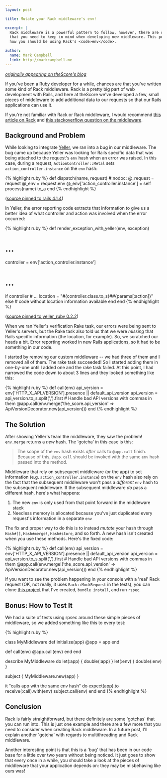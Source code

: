 ```yaml
---
layout: post

title: Mutate your Rack middleware's env!

excerpt: |
  Rack middleware is a powerful pattern to follow, however, there are some 'gotchas'
  that you need to keep in mind when developing new middleware. This post explains
  how you should be using Rack's <code>env</code>.

author:
  name: Mark Campbell
  link: http://markcampbell.me
---
```


*[originally appearing on theScore's blog](http://techblog.thescore.com/2014/12/04/modify-your-racks-env-hash/)*

If you've been a Ruby developer for a while, chances are that you've written some kind of Rack middleware. Rack is a pretty big part of web development with Rails, and here at theScore we've developed a few, small pieces of middleware to add additional data to our requests so that our Rails applications can use it.

If you're not familiar with Rack or Rack middleware, I would recommend [this article on Rack](http://southdesign.de/blog/rack.html) and [this stackoverflow question on the middleware](http://stackoverflow.com/questions/2256569/what-is-rack-middleware).


## Background and Problem

While looking to integrate [Yeller](http://yellerapp.com/), we ran into a bug in our middleware. The bug came up because Yeller was looking for Rails specific data that was being attached to the request's `env` hash when an error was raised. In this case, during a request, `ActionController::Metal` sets `action_controller.instance` on the `env` hash:

{% highlight ruby %}
def dispatch(name, request) #:nodoc:
  @_request = request
  @_env = request.env
  @_env['action_controller.instance'] = self
  process(name)
  to_a
end
{% endhighlight %}

([source pinned to rails 4.1.4](https://github.com/rails/rails/blob/7c4bfe1c954ef90acf4f790e46fcbbd07d85af3e/actionpack/lib/action_controller/metal.rb#L195))

In Yeller, the error reporting code extracts that information to give us a better idea of what controller and action was involved when the error occurred:

{% highlight ruby %}
def render_exception_with_yeller(env, exception)
  # ...
  controller = env['action_controller.instance']
  # ...
  if controller
    # ...
    location = "#{controller.class.to_s}##{params[:action]}"
  else
    # code without location information available
  end
end
{% endhighlight %}

([source pinned to yeller_ruby 0.2.2](https://github.com/tcrayford/yeller_ruby/blob/355cb6b874c6ddf0b3ee1d3d5012b9db16b7e0c0/lib/yeller/rails.rb#L58))

When we ran Yeller's verification Rake task, our errors were being sent to Yeller's servers, but the Rake task also told us that we were *missing* that Rails specific information (the location, for example). So, we scratched our heads a bit. Error reporting worked in new Rails applications, so it had to be something in our code.

I started by removing our custom middleware -- we had three of them and I removed all of them. The rake task succeeded! So I started adding them in one-by-one until I added one and the rake task failed. At this point, I had narrowed the code down to about 3 lines and they looked something like this:

{% highlight ruby %}
def call(env)
  api_version = env['HTTP_X_API_VERSION'].presence || default_api_version
  api_version = api_version.to_s.split(',').first # Handle bad API versions with commas in them
  @app.call(env.merge('the_score.api_version' => ApiVersionDecorator.new(api_version)))
end
{% endhighlight %}

## The Solution

After showing Yeller's team the middleware, they saw the problem! `env.merge` returns a *new* hash. The 'gotcha' in this case is this:

> The scope of the `env` hash exists *after* calls to `@app.call` finish. Because of this, `@app.call` should be invoked with the same `env` hash passed into the method.

Middleware that rely on subsequent middleware (or the app) to set information (e.g. `action_controller.instance`) on the `env` hash also rely on the fact that the subsequent middleware won't pass a *different* `env` hash to the subsequent middleware. If the subsequent middleware *do* pass a different hash, here's what happens:

1. The new `env` is only used from that point forward in the middleware stack
2. Needless memory is allocated because you've just duplicated every request's information in a separate `env`

The fix and proper way to do this is to instead *mutate* your hash through `Hash#[]`, `Hash#merge!`, `Hash#store`, and so forth. A new hash isn't created when you use these methods. Here's the fixed code:

{% highlight ruby %}
def call(env)
  api_version = env['HTTP_X_API_VERSION'].presence || default_api_version
  api_version = api_version.to_s.split(',').first # Handle bad API versions with commas in them
  @app.call(env.merge!('the_score.api_version' => ApiVersionDecorator.new(api_version)))
end
{% endhighlight %}

If you want to see the problem happening in your console with a 'real' Rack request (OK, not really, it uses `Rack::MockRequest` in the tests), you can clone [this project](https://github.com/Nitrodist/rack-middleware-gotcha) that I've created, `bundle install`, and run `rspec`.

## Bonus: How to Test It

We had a suite of tests using rpsec around these simple pieces of middleware, so we added something like this to every test:

{% highlight ruby %}

class MyMiddleware
  def initialize(app)
    @app = app
  end

  def call(env)
    @app.call(env)
  end
end

describe MyMiddleware do
  let(:app) { double(:app) }
  let(:env) { double(:env) }

  subject { MyMiddleware.new(app) }

  it "calls app with the same env hash" do
    expect(app).to receive(:call).with(env)
    subject.call(env)
  end
end
{% endhighlight %}

## Conclusion

Rack is fairly straightforward, but there definitely are some 'gotchas' that you can run into. This is just one example and there are a few more that you need to consider when creating Rack middleware. In a future post, I'll explain another 'gotcha' with regards to multithreading and Rack middleware.

Another interesting point is that this is a 'bug' that has been in our code base for a little over two years without being noticed. It just goes to show that every once in a while, you should take a look at the pieces of middleware that your application depends on: they may be misbehaving like ours was!
